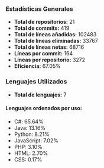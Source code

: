 <!-- #stats -->
### Estadísticas Generales
- **Total de repositorios:** 21
- **Total de commits:** 419
- **Total de líneas añadidas:** 102483
- **Total de líneas eliminadas:** 33767
- **Total de líneas netas:** 68716
- **Líneas por commit:** 164
- **Líneas por repositorio:** 3272
- **Eficiencia:** 67.05%

### Lenguajes Utilizados
- **Total de lenguajes:** 7
#### Lenguajes ordenados por uso:
  - C#: 65.64%
  - Java: 13.16%
  - Python: 8.21%
  - JavaScript: 7.02%
  - PHP: 3.10%
  - HTML: 2.70%
  - CSS: 0.17%
<!-- #/stats -->

<!-- #process -->
<!--
	cores: 4
	runtime: 132.5288109779358s
-->
<!-- #/process -->
